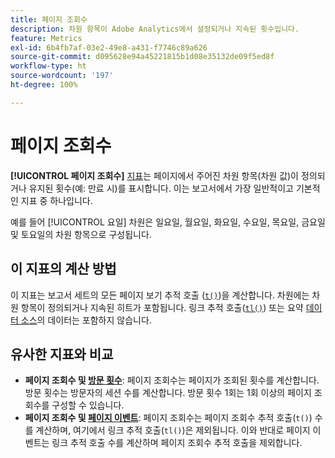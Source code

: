 ```yaml
---
title: 페이지 조회수
description: 차원 항목이 Adobe Analytics에서 설정되거나 지속된 횟수입니다.
feature: Metrics
exl-id: 6b4fb7af-03e2-49e8-a431-f7746c89a626
source-git-commit: d095628e94a45221815b1d08e35132de09f5ed8f
workflow-type: ht
source-wordcount: '197'
ht-degree: 100%

---
```


# 페이지 조회수

**[!UICONTROL 페이지 조회수]** [지표](overview.md)는 페이지에서 주어진 차원 항목(차원 값)이 정의되거나 유지된 횟수(예: 만료 시)를 표시합니다. 이는 보고서에서 가장 일반적이고 기본적인 지표 중 하나입니다.

예를 들어 [!UICONTROL 요일] 차원은 일요일, 월요일, 화요일, 수요일, 목요일, 금요일 및 토요일의 차원 항목으로 구성됩니다.

## 이 지표의 계산 방법

이 지표는 보고서 세트의 모든 페이지 보기 추적 호출 ([`t()`](/help/implement/vars/functions/t-method.md))을 계산합니다. 차원에는 차원 항목이 정의되거나 지속된 히트가 포함됩니다. 링크 추적 호출([`tl()`](/help/implement/vars/functions/tl-method.md)) 또는 요약 [데이터 소스](/help/import/data-sources/overview.md)의 데이터는 포함하지 않습니다.

## 유사한 지표와 비교

* **페이지 조회수 및 [방문 횟수](visits.md)**: 페이지 조회수는 페이지가 조회된 횟수를 계산합니다. 방문 횟수는 방문자의 세션 수를 계산합니다. 방문 횟수 1회는 1회 이상의 페이지 조회수를 구성할 수 있습니다.
* **페이지 조회수 및 [페이지 이벤트](page-events.md)**: 페이지 조회수는 페이지 조회수 추적 호출(`t()`) 수를 계산하며, 여기에서 링크 추적 호출(`tl()`)은 제외됩니다. 이와 반대로 페이지 이벤트는 링크 추적 호출 수를 계산하며 페이지 조회수 추적 호출을 제외합니다.
